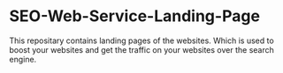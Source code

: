 # SEO-Web-Service-Landing-Page
This repositary contains landing pages of the websites. Which is used to boost your websites and get the traffic on your websites over the search engine. 
